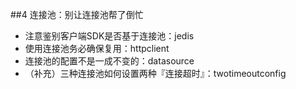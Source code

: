 ##4 连接池：别让连接池帮了倒忙
- 注意鉴别客户端SDK是否基于连接池：jedis
- 使用连接池务必确保复用：httpclient
- 连接池的配置不是一成不变的：datasource
- （补充）三种连接池如何设置两种『连接超时』：twotimeoutconfig